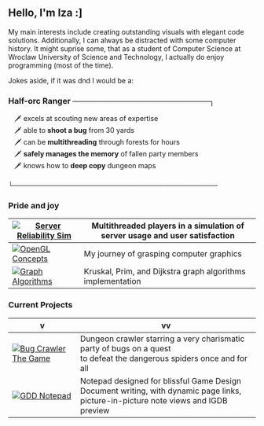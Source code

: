 ## Hello, I'm Iza :]

My main interests include creating outstanding visuals with elegant code solutions. Additionally, I can always be distracted with some computer history. It might suprise some, that as a student of Computer Science at Wroclaw University of Science and Technology, I actually do enjoy programming (most of the time).

Jokes aside, if it was dnd I would be a:

### Half-orc Ranger ────────────────────────┐
&nbsp;&nbsp;&nbsp;🗡️ excels at scouting new areas of expertise <br>
&nbsp;&nbsp;&nbsp;🗡️ able to __shoot a bug__ from 30 yards <br>
&nbsp;&nbsp;&nbsp;🗡️ can be __multithreading__ through forests for hours <br>
&nbsp;&nbsp;&nbsp;🗡️ __safely manages the memory__ of fallen party members <br>
&nbsp;&nbsp;&nbsp;🗡️ knows how to **deep copy** dungeon maps <br> <br>
└──────────────────────────────────────────
<br>

<h3>Pride and joy</h3>

| [![Server Reliability Sim](https://img.shields.io/badge/Server_Reliability_Sim-red?style=flat&logo=github)](https://github.com/sevna90377/Server_Reliability_Sim) | Multithreaded players in a simulation of server usage and user satisfaction |
|---|---|
| [![OpenGL Concepts](https://img.shields.io/badge/OpenGL_Concepts-red?style=flat&logo=github)](https://github.com/sevna90377/OpenGL_concepts) | My journey of grasping computer graphics |
| [![Graph Algorithms](https://img.shields.io/badge/Graph_Algorithms-red?style=flat&logo=github)](https://github.com/sevna90377/AZO_graph_algorithms) | Kruskal, Prim, and Dijkstra graph algorithms implementation |

<h3>Current Projects</h3>

| v | vv |
|---|---|
| [![Bug Crawler The Game](https://img.shields.io/badge/Bug_Crawler_The_Game-orange?style=flat&logo=github)](https://github.com/sevna90377/BugCrawler-Game) | Dungeon crawler starring a very charismatic party of bugs on a quest <br> to defeat the dangerous spiders once and for all |
| [![GDD Notepad](https://img.shields.io/badge/GDD_Notepad-orange?style=flat&logo=github)](https://github.com/sevna90377/design-document-dynamic-notepad) | Notepad designed for blissful Game Design Document writing, with dynamic page links, <br> picture-in-picture note views and IGDB preview |



<br><br>
<!--
![GitHub Stats](https://github-readme-stats.vercel.app/api?username=sevna90377&show_icons=true&theme=merko) <!-- maroongold gruvbox_light-->


<!--  COLOR SCHEMES
no 1
--eerie-black: #1E1E1Fff;
--battleship-gray: #8A8D90ff;
--bole: #7A4031ff;
--jet: #36312Dff;
--silver: #CBCED0ff; 
no 2
--platinum: #DEDEDCff;
--outer-space: #444B50ff;
--battleship-gray: #8A8D90ff;
--dim-gray: #766B63ff;
--bole: #7A4031ff;

-->

